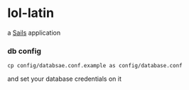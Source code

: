 # lol-latin

a [Sails](http://sailsjs.org) application

### db config

`cp config/databsae.conf.example as config/database.conf`

and set your database credentials on it
